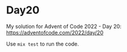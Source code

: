 # Day20

My solution for Advent of Code 2022 - Day 20: https://adventofcode.com/2022/day/20

Use `mix test` to run the code.
